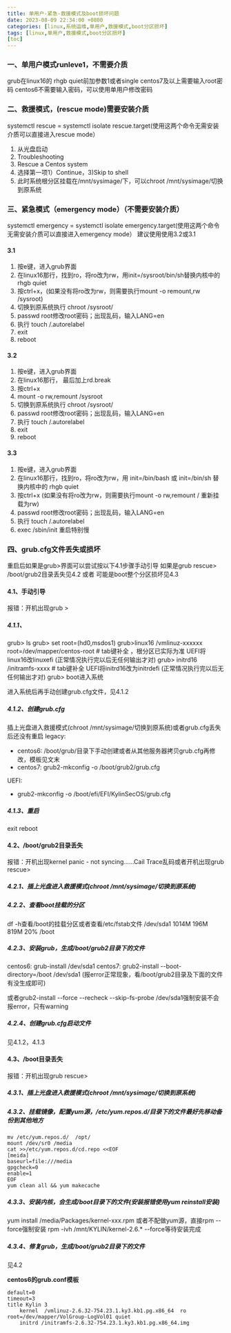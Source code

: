 ```yaml
---
title: 单用户-紧急-救援模式及boot损坏问题
date: 2023-08-09 22:34:00 +0800
categories: [linux,系统运维,单用户,救援模式,boot分区损坏]
tags: [linux,单用户,救援模式,boot分区损坏]
[toc]
---
```


### 一、单用户模式runleve1，不需要介质
grub在linux16的 rhgb quiet前加参数1或者single
centos7及以上需要输入root密码
centos6不需要输入密码，可以使用单用户修改密码

### 二、救援模式，(rescue mode)需要安装介质
systemctl rescue = systemctl isolate rescue.target(使用这两个命令无需安装介质可以直接进入rescue mode）
1. 从光盘启动
2. Troubleshooting
3. Rescue a Centos system
4. 选择第一项1）Continue，3)Skip to shell
5. 此时系统根分区挂载在/mnt/sysimage/下，可以chroot /mnt/sysimage/切换到原系统

### 三、紧急模式（emergency mode）（不需要安装介质）
systemctl emergency = systemctl isolate emergency.target(使用这两个命令无需安装介质可以直接进入emergency mode）
建议使用使用3.2或3.1

#### 3.1 
1. 按e键，进入grub界面
2. 在linux16那行，找到ro，将ro改为rw，用init=/sysroot/bin/sh替换内核中的 rhgb quiet
3. 按ctrl+x，(如果没有将ro改为rw，则需要执行mount -o remount,rw /sysroot)
4. 切换到原系统执行 chroot /sysroot/
5. passwd root修改root密码；出现乱码，输入LANG=en
6. 执行 touch /.autorelabel
7. exit
8. reboot

#### 3.2
1. 按e键，进入grub界面
2. 在linux16那行， 最后加上rd.break
3. 按ctrl+x
4. mount -o rw,remount /sysroot
5. 切换到原系统执行 chroot /sysroot/
6. passwd root修改root密码；出现乱码，输入LANG=en
7. 执行 touch /.autorelabel
8. exit
9. reboot

#### 3.3 
1. 按e键，进入grub界面
2. 在linux16那行，找到ro，将ro改为rw，用 init=/bin/bash 或 init=/bin/sh 替换内核中的 rhgb quiet
3. 按ctrl+x (如果没有将ro改为rw，则需要执行mount -o rw,remount / 重新挂载为rw)
4. passwd root修改root密码；出现乱码，输入LANG=en
5. 执行 touch /.autorelabel
6. exec /sbin/init 重启特别慢

### 四、grub.cfg文件丢失或损坏
重启后如果是grub>界面可以尝试按以下4.1步骤手动引导
如果是grub rescue>
/boot/grub2目录丢失见4.2 或者 可能是boot整个分区损坏见4.3


#### 4.1、手动引导
报错：开机出现grub >

##### 4.1.1、
grub> ls 
grub> set root=(hd0,msdos1)
grub>linux16 /vmlinuz-xxxxxx  root=/dev/mapper/centos-root # tab键补全 ，根分区已实际为准  UEFI将linux16改linuxefi (正常情况执行完以后无任何输出才对)
grub> initrd16 /initramfs-xxxx # tab键补全  UEFI将initrd16改为initrdefi (正常情况执行完以后无任何输出才对)
grub> boot进入系统

进入系统后再手动创建grub.cfg文件，见4.1.2 

##### 4.1.2、创建grub.cfg
插上光盘进入救援模式(chroot /mnt/sysimage/切换到原系统)或者grub.cfg丢失后还没有重启
legacy:  
- centos6: /boot/grub/目录下手动创建或者从其他服务器拷贝grub.cfg再修改，模板见文末
- centos7: grub2-mkconfig -o /boot/grub2/grub.cfg

UEFI:    
- grub2-mkconfig   -o   /boot/efi/EFI/KylinSecOS/grub.cfg

##### 4.1.3、重启
exit
reboot

#### 4.2、/boot/grub2目录丢失
报错：开机出现kernel panic - not syncing......Cail Trace乱码或者开机出现grub rescue>

##### 4.2.1、插上光盘进入救援模式(chroot /mnt/sysimage/切换到原系统)

##### 4.2.2、查看boot挂载的分区
df  -h查看/boot的挂载分区或者查看/etc/fstab文件
/dev/sda1                 1014M  196M  819M   20% /boot

##### 4.2.3、安装grub，生成/boot/grub2目录下的文件
centos6: grub-install /dev/sda1
centos7: grub2-install --boot-directory=/boot /dev/sda1 (报error正常现象，看/boot/grub2目录及下面的文件有没生成即可)

或者grub2-install --force --recheck --skip-fs-probe /dev/sda1强制安装不会报error，只有warning
##### 4.2.4、创建grub.cfg启动文件
见4.1.2，4.1.3


#### 4.3、/boot目录丢失
报错：开机出现grub rescue>

##### 4.3.1、插上光盘进入救援模式(chroot /mnt/sysimage/切换到原系统)

##### 4.3.2、挂载镜像，配置yum源，/etc/yum.repos.d/目录下的文件最好先移动备份到其他地方
```shell
mv /etc/yum.repos.d/  /opt/
mount /dev/sr0 /media
cat >>/etc/yum.repos.d/cd.repo <<EOF
[meida]
baseurl=file:///media
gpgcheck=0
enable=1
EOF
yum clean all && yum makecache
```

##### 4.3.3、安装内核，会生成/boot目录下的文件(安装报错使用yum reinstall安装)
yum install /media/Packages/kernel-xxx.rpm
或者不配做yum源，直接rpm --force强制安装
rpm -ivh /mnt/KYLIN/kernel-2.6.* --force等待安装完成

##### 4.3.4、修复grub，生成/boot/grub2目录下的文件
见4.2


**centos6的grub.conf模板**
```shell
default=0
timeout=3
title Kylin 3
	kernel	/vmlinuz-2.6.32-754.23.1.ky3.kb1.pg.x86_64	ro	root=/dev/mapper/VolGroup-LogVol01 quiet
	initrd /initramfs-2.6.32-754.23.1.ky3.kb1.pg.x86_64.img
```